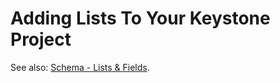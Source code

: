 <!--[meta]
section: guides
title: Adding Lists To Your Keystone Project
[meta]-->

# Adding Lists To Your Keystone Project

See also: [Schema - Lists & Fields](../discussions/schema.md).

